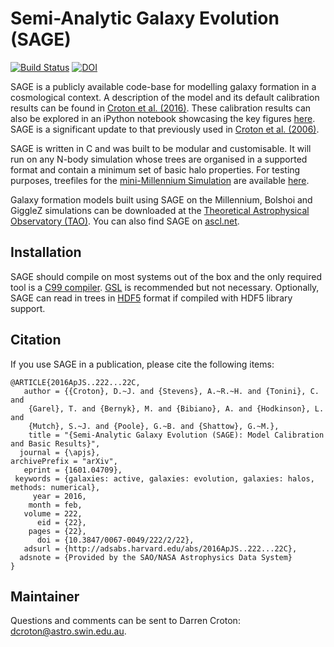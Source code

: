 # Semi-Analytic Galaxy Evolution (SAGE)

[![Build Status](https://www.travis-ci.com/manodeep/lfs_sage.svg?branch=lhvt)](https://www.travis-ci.com/manodeep/lfs_sage)
[![DOI](https://zenodo.org/badge/13542/darrencroton/sage.svg)](https://zenodo.org/badge/latestdoi/13542/darrencroton/sage)

SAGE is a publicly available code-base for modelling galaxy formation in a cosmological context. A description of the model and its default calibration results can be found in [Croton et al. (2016)](http://arxiv.org/abs/1601.04709). These calibration results can also be explored in an iPython notebook showcasing the key figures [here](https://github.com/darrencroton/sage/blob/master/output/SAGE_MM.ipynb). SAGE is a significant update to that previously used in [Croton et al. (2006)](http://arxiv.org/abs/astro-ph/0508046).

SAGE is written in C and was built to be modular and customisable. It will run on any N-body simulation whose trees are organised in a supported format and contain a minimum set of basic halo properties. For testing purposes, treefiles for the [mini-Millennium Simulation](http://arxiv.org/abs/astro-ph/0504097) are available [here](https://data-portal.hpc.swin.edu.au/dataset/mini-millennium-simulation). 

Galaxy formation models built using SAGE on the Millennium, Bolshoi and GiggleZ simulations can be downloaded at the [Theoretical Astrophysical Observatory (TAO)](https://tao.asvo.org.au/). You can also find SAGE on [ascl.net](http://ascl.net/1601.006).

## Installation 

SAGE should compile on most systems out of the box and the only required tool is a [C99  compiler](https://en.wikipedia.org/wiki/C99). [GSL](http://www.gnu.org/software/gsl/) is recommended but not necessary. Optionally, SAGE can read in trees in [HDF5](https://support.hdfgroup.org/HDF5/) format if compiled with HDF5 library support.

## Citation

If you use SAGE in a publication, please cite the following items:

```
@ARTICLE{2016ApJS..222...22C,
   author = {{Croton}, D.~J. and {Stevens}, A.~R.~H. and {Tonini}, C. and 
	{Garel}, T. and {Bernyk}, M. and {Bibiano}, A. and {Hodkinson}, L. and 
	{Mutch}, S.~J. and {Poole}, G.~B. and {Shattow}, G.~M.},
    title = "{Semi-Analytic Galaxy Evolution (SAGE): Model Calibration and Basic Results}",
  journal = {\apjs},
archivePrefix = "arXiv",
   eprint = {1601.04709},
 keywords = {galaxies: active, galaxies: evolution, galaxies: halos, methods: numerical},
     year = 2016,
    month = feb,
   volume = 222,
      eid = {22},
    pages = {22},
      doi = {10.3847/0067-0049/222/2/22},
   adsurl = {http://adsabs.harvard.edu/abs/2016ApJS..222...22C},
  adsnote = {Provided by the SAO/NASA Astrophysics Data System}
}
```


## Maintainer 

Questions and comments can be sent to Darren Croton: dcroton@astro.swin.edu.au.
